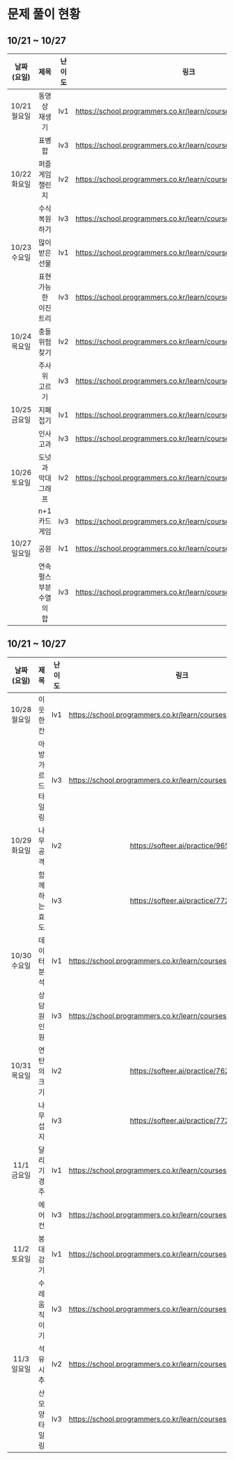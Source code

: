 # 문제 풀이 현황

## 10/21 ~ 10/27

|날짜(요일)|제목|난이도|링크|김태경|김민채|
|:---:|:---:|:---:|:---:|:---:|:---:|
|10/21 월요일|동영상 재생기|lv1|https://school.programmers.co.kr/learn/courses/30/lessons/340213|O|O|
||표병합|lv3|https://school.programmers.co.kr/learn/courses/30/lessons/150366|||
|10/22 화요일|퍼즐게임 챌린지|lv2|https://school.programmers.co.kr/learn/courses/30/lessons/340212||O|
||수식 복원하기|lv3|https://school.programmers.co.kr/learn/courses/30/lessons/340210|||
|10/23 수요일|많이 받은 선물|lv1|https://school.programmers.co.kr/learn/courses/30/lessons/258712||O|
||표현 가능한 이진트리|lv3|https://school.programmers.co.kr/learn/courses/30/lessons/150367|||
|10/24 목요일|충돌위험 찾기|lv2|https://school.programmers.co.kr/learn/courses/30/lessons/340211|||
||주사위 고르기|lv3|https://school.programmers.co.kr/learn/courses/30/lessons/258709|||
|10/25 금요일|지폐 접기|lv1|https://school.programmers.co.kr/learn/courses/30/lessons/340199|||
||인사고과|lv3|https://school.programmers.co.kr/learn/courses/30/lessons/152995|||
|10/26 토요일|도넛과 막대그래프|lv2|https://school.programmers.co.kr/learn/courses/30/lessons/258711|||
||n+1 카드게임|lv3|https://school.programmers.co.kr/learn/courses/30/lessons/258707|||
|10/27 일요일|공원|lv1|https://school.programmers.co.kr/learn/courses/30/lessons/340198|||
||연속 펄스 부분 수열의 합|lv3|https://school.programmers.co.kr/learn/courses/30/lessons/161988|||


## 10/21 ~ 10/27
|날짜(요일)|제목|난이도|링크|김태경|김민채|
|:---:|:---:|:---:|:---:|:---:|:---:|
|10/28 월요일|이웃한 칸|lv1|https://school.programmers.co.kr/learn/courses/30/lessons/250125|||
||아방가르드 타일링|lv3|https://school.programmers.co.kr/learn/courses/30/lessons/181186|||
|10/29 화요일|나무 공격|lv2|https://softeer.ai/practice/9657|O|O|
||함께하는 효도|lv3|https://softeer.ai/practice/7727||O|
|10/30 수요일|데이터 분석|lv1|https://school.programmers.co.kr/learn/courses/30/lessons/250121|||
||상담원 인원|lv3|https://school.programmers.co.kr/learn/courses/30/lessons/214288|||
|10/31 목요일|연탄의 크기|lv2|https://softeer.ai/practice/7628|O|O|
||나무 섭지|lv3|https://softeer.ai/practice/7726|O|O|
|11/1 금요일|달리기 경주|lv1|https://school.programmers.co.kr/learn/courses/30/lessons/178871|||
||에어컨|lv3|https://school.programmers.co.kr/learn/courses/30/lessons/214289|||
|11/2 토요일|붕대 감기|lv1|https://school.programmers.co.kr/learn/courses/30/lessons/250137||O|
||수레 움직이기|lv3|https://school.programmers.co.kr/learn/courses/30/lessons/250134|||
|11/3 일요일|석유 시추|lv2|https://school.programmers.co.kr/learn/courses/30/lessons/250136||O|
||산 모양 타일링|lv3|https://school.programmers.co.kr/learn/courses/30/lessons/258705|||